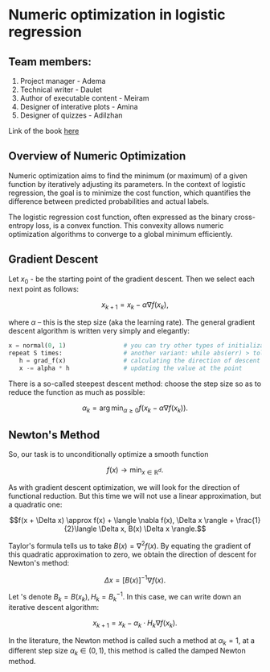 # Numeric optimization in logistic regression

## Team members:

1. Project manager - Adema
2. Technical writer - Daulet
3. Author of executable content - Meiram
4. Designer of interative plots - Amina
5. Designer of quizzes - Adilzhan

Link of the book [here](https://headsman-4899.github.io/Numeric_optimization_for_logistic_regression/intro.html)

## Overview of Numeric Optimization

Numeric optimization aims to find the minimum (or maximum) of a given function by iteratively adjusting its parameters. In the context of logistic regression, the goal is to minimize the cost function, which quantifies the difference between predicted probabilities and actual labels.

The logistic regression cost function, often expressed as the binary cross-entropy loss, is a convex function. This convexity allows numeric optimization algorithms to converge to a global minimum efficiently.

## Gradient Descent

Let $x_0$ - be the starting point of the gradient descent. Then we select each next point as follows:

$$ x_{k+1} = x_k - \alpha \nabla f(x_k), $$

where $\alpha$ – this is the step size (aka the learning rate). The general gradient descent algorithm is written very simply and elegantly:

```Python
x = normal(0, 1)                # you can try other types of initialization
repeat S times:                 # another variant: while abs(err) > tolerance
   h = grad_f(x)                # calculating the direction of descent
   x -= alpha * h               # updating the value at the point
```

There is a so-called steepest descent method: choose the step size so as to reduce the function as much as possible:

$$\alpha_k = \arg\min_{\alpha \geq 0} f(x_k - \alpha \nabla f(x_k)).$$

## Newton's Method

So, our task is to unconditionally optimize a smooth function

$$f(x) \to \min_{x \in \mathbb{R}^d}.$$

As with gradient descent optimization, we will look for the direction of functional reduction. But this time we will not use a linear approximation, but a quadratic one:

$$f(x + \Delta x) \approx f(x) + \langle \nabla f(x), \Delta x \rangle + \frac{1}{2}\langle \Delta x, B(x) \Delta x \rangle.$$

Taylor's formula tells us to take $B(x) = \nabla^2 f(x)$. By equating the gradient of this quadratic approximation to zero, we obtain the direction of descent for Newton's method:

$$\Delta x = [B(x)]^{-1} \nabla f(x).$$

Let 's denote $B_k = B(x_k), H_k = B_k^{-1}$. In this case, we can write down an iterative descent algorithm:

$$x_{k+1} = x_{k} - \alpha_k \cdot H_k \nabla f(x_k).$$

In the literature, the Newton method is called such a method at $\alpha_k = 1$, at a different step size $\alpha_k \in (0, 1)$, this method is called the damped Newton method.